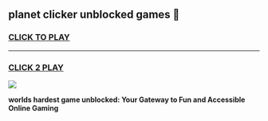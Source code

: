 
## planet clicker unblocked games 👋
<h3>
<a href="https://premium.freeplayer.one?title=planet_clicker_unblocked_games&ref=13F">CLICK TO PLAY</a></h3>
<hr>

<h3>
<a href="https://premium.freeplayer.one?title=planet_clicker_unblocked_games&ref=13F">CLICK 2 PLAY</a>
  
</h3>

<a href="https://premium.freeplayer.one?title=planet_clicker_unblocked_games&ref=12F/"><img src="https://clearcache.store/games.png"></a>


**worlds hardest game unblocked: Your Gateway to Fun and Accessible Online Gaming**
